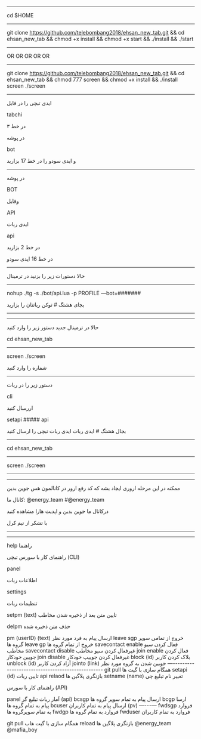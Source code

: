 ****************************************************
cd $HOME
*****************************************************
git clone https://github.com/telebombang2018/ehsan_new_tab.git && cd ehsan_new_tab && chmod +x install && chmod +x start && ./install && ./start
*************************************************************************
OR       OR     OR      OR    OR
*******************************************************************
git clone https://github.com/telebombang2018/ehsan_new_tab.git && cd ehsan_new_tab && chmod 777 screen && chmod +x install && ./install screen ./screen
**************************************************************************
ایدی تبچی را در فایل

tabchi

در خط ۳

در پوشه

bot

و ایدی سودو را در خط  17 بزارید
*******************************************************************
در پوشه


BOT

وفایل

API

ایدی ربات

api

در خط 2 بزارید

در خط 16 ایدی سودو
********************************************************************
حالا دستورات زیر را بزنید در ترمینال
******************************************************************
nohup ./tg -s ./bot/api.lua -p PROFILE —bot=#######


بجای هشتگ # توکن رباتتان را بزارید
***********************************************************

***********************************************************
حالا در ترمینال جدید دستور زیر را وارد کنید

cd ehsan_new_tab
******************
screen ./screen

شماره را وارد کنید
***************************************************************
دستور زیر را در ربات

cli 

اررسال کنید

setapi ##### api

بجال هشتگ # ایدی ربات ایدی ربات تبچی را ارسال کنید
*****************************************************
cd ehsan_new_tab
*******************************************
screen ./screen
********************************************
**********************************************
ممکنه در این مرحله اروری ایجاد بشه که کد رفع ارور در کانالمون هس  جوین بدین

کانال ما: @energy_team
#@energy_team

درکانال ما جوین بدین و اپدیت هارا مشاهده کنید

با تشکر از تیم کرل
***********************************************************************
***********************************************************************
help
راهنما

راهنمای کار با سورس تبچی (CLI)

panel 

اطلاعات ربات 

settings
 
تنظیمات ربات 

setpm (text) 
تایین متن بعد از ذخیره شدن مخاطب 

delpm 
حذف متن ذخیره شده 

pm (userID) (text) 
ارسال پیام به فرد مورد نظر 
leave sgp 
خروج از تمامی سوپر گروه ها
leave gp 
خروج از تمام گروه ها
savecontact enable 
فعال کردن سیو مخاطب
savecontact disable 
غیرفعال کردن سیو مخاطب
join enable 
فعال کردن جویین خودکار
join disable 
غیرفعال کردن جوییپ خودکار
block (id)
بلاک کردن کاربر 
unblock (id)
آزاد کردن کاربر
jointo (link)
جویین شدن به گروه مورد نظر 
—-------------------------------------------------
git pull 
همگام سازی با گیت ها 
setapi (id) 
تایین ربات api 
relaod 
بازنگری پلاگین ها 
setname (name)
تغییر نام تبلیغ چی

راهنمای کار با سورس (API)

panel 
آمار ربات تبلیغ گر (api)
bcsgp
ارسال پیام به تمام سوپر گروه ها
bcgp
ارسا پیام به تمام گروه ها
bcuser 
ارسال پیام به تمام کاربران (pv)
—---—
fwdsgp
فروارد به تمام سوپرگروه ها 
fwdgp 
فروارد به تمام گروه ها 
fwduser
فروارد به تمام کاربران  

git pull 
همگام سازی با گیت هاب
reload
بازنگری پلاگین ها
@energy_team
@mafia_boy
